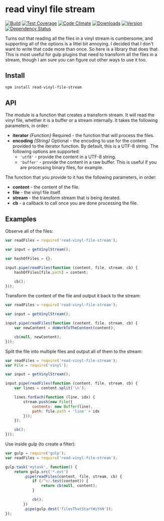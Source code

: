 # read vinyl file stream

[![Build][1]][2]
[![Test Coverage][3]][4]
[![Code Climate][5]][6]
[![Downloads][7]][8]
[![Version][9]][8]
[![Dependency Status][10]][11]

[1]: https://travis-ci.org/catdad/read-vinyl-file.svg?branch=master
[2]: https://travis-ci.org/catdad/read-vinyl-file

[3]: https://codeclimate.com/github/catdad/read-vinyl-file/badges/coverage.svg
[4]: https://codeclimate.com/github/catdad/read-vinyl-file/coverage

[5]: https://codeclimate.com/github/catdad/read-vinyl-file/badges/gpa.svg
[6]: https://codeclimate.com/github/catdad/read-vinyl-file

[7]: https://img.shields.io/npm/dm/read-vinyl-file.svg
[8]: https://www.npmjs.com/package/read-vinyl-file
[9]: https://img.shields.io/npm/v/read-vinyl-file.svg

[10]: https://david-dm.org/catdad/read-vinyl-file.svg
[11]: https://david-dm.org/catdad/read-vinyl-file

Turns out that reading all the files in a vinyl stream is cumbersome, and supporting all of the options is a littel bit annoying. I decided that I don't want to write that code more than once. So here is a library that does that. This is most useful for gulp plugins that need to transform all the files in a stream, though I am sure you can figure out other ways to use it too.

## Install

```bash
npm install read-vinyl-file-stream
```

## API

The module is a function that creates a transform stream. It will read the vinyl file, whether it is a buffer or a stream internally. It takes the following parameters, in order:

- **iterator** _{Function}_ Required - the function that will process the files.
- **encoding** _{String}_ Optional - the encoding to use for the content provided to the iterator function. By default, this is a UTF-8 string. The following options are supported:
  - `'utf8'` - provide the content in a UTF-8 string.
  - `'buffer'` - provide the content in a raw buffer. This is useful if you are processing binary files, for example.

The function that you provide to it has the following parameters, in order:

- **content** - the content of the file.
- **file** - the vinyl file itself.
- **stream** - the transform stream that is being iterated.
- **cb** - a callback to call once you are done processing the file.

## Examples

Observe all of the files:

```javascript
var readFiles = require('read-vinyl-file-stream');

var input = getVinylStream();

var hashOfFiles = {};

input.pipe(readFiles(function (content, file, stream, cb) {
    hashOfFiles[file.path] = content;

    cb();
}));
```

Transform the content of the file and output it back to the stream:

```javascript
var readFiles = require('read-vinyl-file-stream');

var input = getVinylStream();

input.pipe(readFiles(function (content, file, stream, cb) {
    var newContent = doWorkToTheContent(content);

    cb(null, newContent);
}));
```

Split the file into multiple files and output all of them to the stream:

```javascript
var readFiles = require('read-vinyl-file-stream');
var File = require('vinyl');

var input = getVinylStream();

input.pipe(readFiles(function (content, file, stream, cb) {
    var lines = content.split('\n');

    lines.forEach(function (line, idx) {
        stream.push(new File({
            contents: new Buffer(line),
            path: file.path + 'line' + idx
        }));
    });

    cb();
}));
```

Use inside gulp (to create a filter):

```javascript
var gulp = require('gulp');
var readFiles = require('read-vinyl-file-stream');

gulp.task('mytask', function() {
    return gulp.src('*.ext')
        .pipe(readFiles(content, file, stream, cb) {
            if (/^n/.test(content)) {
                return cb(null, content);
            }

            cb();
        })
        .pipe(gulp.dest('filesThatStartWithN'));
});

